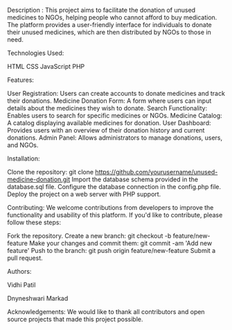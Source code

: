 Description : 
This project aims to facilitate the donation of unused medicines to NGOs, helping people who cannot afford to buy medication. The platform provides a user-friendly interface for individuals to donate their unused medicines, which are then distributed by NGOs to those in need.

Technologies Used:

HTML
CSS
JavaScript
PHP

Features:

User Registration: Users can create accounts to donate medicines and track their donations.
Medicine Donation Form: A form where users can input details about the medicines they wish to donate.
Search Functionality: Enables users to search for specific medicines or NGOs.
Medicine Catalog: A catalog displaying available medicines for donation.
User Dashboard: Provides users with an overview of their donation history and current donations.
Admin Panel: Allows administrators to manage donations, users, and NGOs.

Installation:

Clone the repository: git clone https://github.com/yourusername/unused-medicine-donation.git
Import the database schema provided in the database.sql file.
Configure the database connection in the config.php file.
Deploy the project on a web server with PHP support.

Contributing:
We welcome contributions from developers to improve the functionality and usability of this platform. If you'd like to contribute, please follow these steps:

Fork the repository.
Create a new branch: git checkout -b feature/new-feature
Make your changes and commit them: git commit -am 'Add new feature'
Push to the branch: git push origin feature/new-feature
Submit a pull request.

Authors:

Vidhi Patil

Dnyneshwari Markad

Acknowledgements:
We would like to thank all contributors and open source projects that made this project possible.

